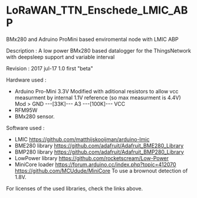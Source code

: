 # LoRaWAN_TTN_Enschede_LMIC_ABP
BMx280 and Adruino ProMini based enviromental node with LMIC ABP

Description : A low power BMx280 based datalogger for the ThingsNetwork with deepsleep support and variable interval

Revision : 2017 jul-17 1.0 first "beta"

Hardware used : 
  - Arduino Pro-Mini 3.3V 
       Modified with aditional resistors to allow vcc measurment 
       by internal 1.1V reference (so max measurment is 4.4V)
       Mod > GND ---[33K]--- A3 ---[100K]--- VCC
  - RFM95W
  - BMx280 sensor.

Software used : 
  - LMIC https://github.com/matthijskooijman/arduino-lmic
  - BME280 library https://github.com/adafruit/Adafruit_BME280_Library
  - BMP280 library https://github.com/adafruit/Adafruit_BMP280_Library
  - LowPower library https://github.com/rocketscream/Low-Power
  - MiniCore loader  https://forum.arduino.cc/index.php?topic=412070 https://github.com/MCUdude/MiniCore 
    To use a brownout detection of 1.8V.
  
For licenses of the used libraries, check the links above.
